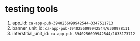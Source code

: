 # testing tools
1. app_id: `ca-app-pub-3940256099942544~3347511713`
2. banner_unit_id: `ca-app-pub-3940256099942544/6300978111`
3. interstitial_unit_id: `ca-app-pub-3940256099942544/1033173712`
